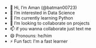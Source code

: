 - 👋 Hi, I’m Aman (@batman00723) 
- 👀 I’m interested in Data Science
- 🌱 I’m currently learning Python
- 💞️ I’m looking to collaborate on projects 
- 📫 if you wanna collaborate just text me
- 😄 Pronouns: he/him
- ⚡ Fun fact: I'm a fast learner 

 
